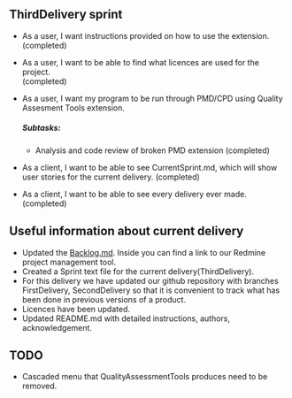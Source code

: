## ThirdDelivery sprint

* As a user, I want instructions provided on how to use the extension.<br />  (completed)

* As a user, I want to be able to find what licences are used for the project.<br />(completed)

* As a user, I want my program to be run through PMD/CPD using Quality Assesment Tools extension.<br />
  ##### Subtasks:
  * Analysis and code review of broken PMD extension (completed)

* As a client, I want to be able to see CurrentSprint.md, which will show user stories for the current delivery. (completed)

* As a client, I want to be able to see every delivery ever made.<br /> (completed)




## Useful information about current delivery
* Updated the [Backlog.md](https://github.com/SoftwareExtensionRenovators/QualityAssessmentTools/tree/ThirdDelivery/documents/Backlog.md). Inside you can find a link to our Redmine project management tool.
* Created a Sprint text file for the current delivery(ThirdDelivery).
* For this delivery we have updated our github repository with branches FirstDelivery, SecondDelivery so that it is convenient to track what has been done in previous versions of a product.
* Licences have been updated.
* Updated README.md with detailed instructions, authors, acknowledgement.


## TODO
* Cascaded menu that QualityAssessmentTools produces need to be removed.
